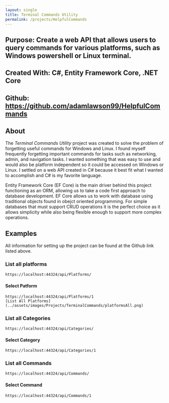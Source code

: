 ```yaml
---
layout: single
title: Terminal Commands Utility
permalink: /projects/HelpfulCommands
---
```

## Purpose: Create a web API that allows users to query commands for various platforms, such as Windows powershell or Linux terminal.
## Created With: C#, Entity Framework Core, .NET Core
## Github: https://github.com/adamlawson99/HelpfulCommands

## About
The _Terminal Commands Utility_ project was created to solve the problem of forgetting useful commands for Windows and Linux. I found myself frequently forgetting important commands for tasks such as networking, admin, and navigation tasks. I wanted something that was easy to use and would also be platform independent so it could be accessed on Windows or Linux. I settled on a web API created in C# because it best fit what I wanted to accomplish and C# is my favorite language.

Entity Framework Core (EF Core) is the main driver behind this project functioning as an ORM, allowing us to take a code first approach to database development. EF Core allows us to work with database using traditional objects found in obejct oriented programming. For simple databases that must support CRUD operations it is the perfect choice as it allows simplicity while also being flexible enough to support more complex operations.


## Examples
All information for setting up the project can be found at the Github link listed above.

### List all platforms
```
https://localhost:44324/api/Platforms/
```


#### Select Patform
```
https://localhost:44324/api/Platforms/1
[List All Platforms](../assets/images/Projects/TerminalCommands/platformsAll.png)
```
### List all Categories
```
https://localhost:44324/api/Categories/
```
#### Select Category
```
https://localhost:44324/api/Categories/1
```
### List all Commands
```
https://localhost:44324/api/Commands/
```
#### Select Command
```
https://localhost:44324/api/Commands/1
```





